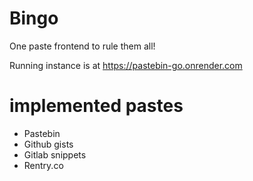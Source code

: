 # Bingo
One paste frontend to rule them all!

Running instance is at https://pastebin-go.onrender.com

# implemented pastes
- Pastebin
- Github gists
- Gitlab snippets
- Rentry.co
